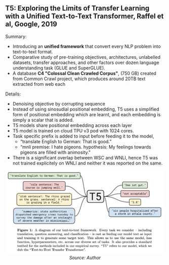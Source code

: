 ## T5: Exploring the Limits of Transfer Learning with a Unified Text-to-Text Transformer, Raffel et al, Google, 2019

Summary: 
* Introducing an **unified framework** that convert every NLP problem into text-to-text format.
* Comparative study of pre-training objectives, architectures, unlabelled datasets, transfer approaches, and other factors over dozen language understanding task (GLUE and SuperGLUE).
* A database **C4 "Colossal Clean Crawled Corpus"**, (750 GB) created from Common Crawl project, which produces around 20TB text extracted from web each

Details:
* Denoising objective by corrupting sequence 
* Instead of using sinosudial positional embedding, T5 uses a simplified form of positional embedding which are learnt, and  each embedding is simply a scalar that is added.
* T5 models share positional embedding across each layer
* T5 model is trained on cloud TPU v3 pod with 1024 cores.
* Task specific prefix is added to input before feeding it to the model, 
    * “translate English to German: That is good.”
    * “mnli premise: I hate pigeons. hypothesis: My feelings towards pigeons are filled with animosity." 
* There is a significant overlap between WSC and WNLI, hence T5 was not trained explicitely on WNLI and neither it was reported on the same.
<p align="center">
<img width=600 src="images/t5_illustration.png">
<em>Source: Author</em>
</p>
